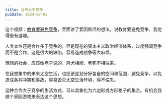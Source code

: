 ```yaml
---
title: 合作大于竞争
pubDate: 2024-07-02
---
```


这个视频：[教育要避免竞争]，里面讲了爱因斯坦的想法，说教育要避免竞争，我觉得很有道理。

人类本性还是合作多于竞争的，但是现在的资本主义政治经济体系，过度强调竞争而不是合作，这是很大的缺陷，容易造成战争等大麻烦。

理想的社会，应该像老子说的，鸡犬相闻，老死不相往来。

在我想象中的未来太空生活，也应该是划分好各自的空间和范围，避免竞争，以免造成各种冲突和事故，容易毁灭太空生活环境，得不偿失。

这种合作大于竞争的生活方式，可以具象化为六边形或方形格子的集合。有机会我做个家园游戏来表达这个思想。

[教育要避免竞争]: https://www.bilibili.com/video/BV1vZ421g7Zi/
